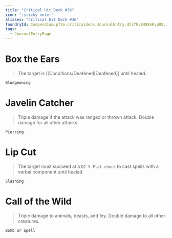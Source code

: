 ```yaml
---
title: "Critical Hit Deck #36"
icon: ":sticky-note:"
aliases: "Critical Hit Deck #36"
foundryId: Compendium.pf2e.criticaldeck.JournalEntry.dCiYhvB488kKvpO0.JournalEntryPage.qJaP33VzLsKefpSc
tags:
  - JournalEntryPage
---
```

# Box the Ears

> The target is [[Conditions/Deafened|Deafened]] until healed.

`Bludgeoning`

# Javelin Catcher

> Triple damage if the attack was ranged or thrown attack. Double damage for all other attacks.

`Piercing`

# Lip Cut

> The target must succeed at a `DC 5 Flat check` to cast spells with a verbal component until healed.

`Slashing`

# Call of the Wild

> Triple damage to animals, beasts, and fey. Double damage to all other creatures.

`Bomb or Spell`